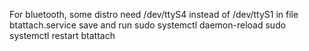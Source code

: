 For bluetooth, some distro need /dev/ttyS4 instead of /dev/ttyS1 in file btattach.service
save and run
sudo systemctl daemon-reload
sudo systemctl restart btattach
